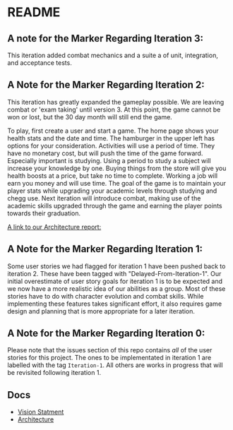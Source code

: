 # README

## A note for the Marker Regarding Iteration 3:
This iteration added combat mechanics and a suite a of unit, integration, and acceptance tests.

## A Note for the Marker Regarding Iteration 2:
This iteration has greatly expanded the gameplay possible. We are leaving combat or 'exam taking' until version 3. At this point, the game cannot be won or lost, but the 30 day month will still end the game. 

To play, first create a user and start a game. The home page shows your health stats and the date and time. The hamburger in the upper left has options for your consideration. Activities will use a period of time. They have no monetary cost, but will push the time of the game forward. Especially important is studying. Using a period to study a subject will increase your knowledge by one. Buying things from the store will give you health boosts at a price, but take no time to complete. Working a job will earn you money and will use time. The goal of the game is to maintain your player stats while upgrading your academic levels through studying and chegg use. Next iteration will introduce combat, making use of the academic skills upgraded through the game and earning the player points towards their graduation.

[A link to our Architecture report:](/ARCHITECTURE.md)


## A Note for the Marker Regarding Iteration 1:
Some user stories we had flagged for iteration 1 have been pushed back to iteration 2. These have been tagged with "Delayed-From-Iteration-1". Our initial overestimate of user story goals for iteration 1 is to be expected and we now have a more realistic idea of our abilities as a group. Most of these stories have to do with character evolution and combat skills. While implementing these features takes significant effort, it also requires game design and planning that is more appropriate for a later iteration.

## A Note for the Marker Regarding Iteration 0:
Please note that the issues section of this repo contains _all_ of the user stories for this project. The ones to be implementated in iteration 1 are labelled with the tag `Iteration-1`. All others are works in progress that will be revisited  following iteration 1.

## Docs
- [Vision Statment](VISION.md)
- [Architecture](ARCHITECTURE.md)
